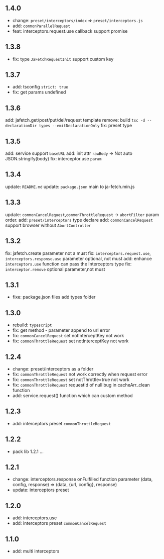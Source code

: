 ## 1.4.0
* change: `preset/interceptors/index` => `preset/interceptors.js`
* add: `commonParallelRequest`
* feat: interceptors.request.use callback support promise
## 1.3.8
* fix: type `JaFetchRequestInit` support custom key
## 1.3.7
* add: tsconfig `strict: true`
* fix: get params undefined
## 1.3.6
add: jafetch.get/post/put/del/request<T> template
remove: build `tsc -d --declarationDir types --emitDeclarationOnly`
fix: preset type
## 1.3.5
add: service support `baseURL`
add: init attr `rawBody` -> Not auto JSON.stringify(body)
fix: interceptor.use `param`
## 1.3.4
update: `README.md`
update: `package.json` main to ja-fetch.min.js
## 1.3.3
update: `commonCancelRequest`,`commonThrottleRequest` -> `abortFilter` param order.
add: `preset/interceptors` type declare
add: `commonCancelRequest` support browser without `AbortController`
## 1.3.2
fix: jafetch.create parameter not a must
fix: `interceptors.request.use`, `interceptors.response.use` parameter optional, not must
add: enhance `interceptors.use` function can pass the Interceptors type
fix: `interceptor.remove` optional parameter,not must
## 1.3.1
* fixe: package.json files add types folder 
## 1.3.0
* rebuild: `typescript`
* fix: get method - parameter append to url error
* fix: `commonCancelRequest` set notInterceptKey not work 
* fix: `commonThrottleRequest` set notInterceptKey not work 
## 1.2.4
* change: preset/interceptors as a folder
* fix: `commonThrottleRequest` not work correctly when request error
* fix: `commonThrottleRequest` set notThrottle=true not work
* fix: `commonThrottleRequest` requestId of null bug in cacheArr_clean function
* add: service.request() function which can custom method
## 1.2.3
* add: interceptors preset `commonThrottleRequest`
## 1.2.2
* pack lib 1.2.1 ...
## 1.2.1
* change: interceptors.response onFulfilled function parameter (data, config, response) => (data, {url, config}, response)
* update: interceptors preset
## 1.2.0
* add: interceptors.use
* add: interceptors preset `commonCancelRequest`
## 1.1.0
* add: multi interceptors